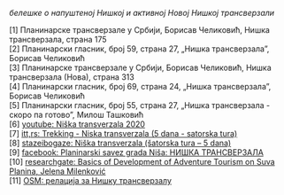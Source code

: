 *белешке о напуштеној Нишкој и активној Новој Нишкој трансверзали*

[1] Планинарске трансверзале у Србији, Борисав Челиковић, Нишка трансверзала, страна 175  
[2] Планинарски гласник, број 59, страна 27, „Нишка трансверзала”, Борисав Челиковић  
[3] Планинарске трансверзале у Србији, Борисав Челиковић, Нишка трансверзала (Нова), страна 313  
[4] Планинарски гласник, број 69, страна 24, „Нишка трансверзала”, Борисав Челиковић  
[5] Планинарски гласник, број 55, страна 27, „Нишка трансверзала - скоро па готово”, Милош Ташковић  
[6] [youtube: Niška transverzala 2020](https://www.youtube.com/watch?v=CF3RSSmNTTI)  
[7] [itt,rs: Trekking - Niska transverzala (5 dana - satorska tura)](http://www.itt.rs/trekking/nt.htm)  
[8] [stazeibogaze: Niška transverzala (šatorska tura – 5 dana)](https://www.stazeibogaze.info/2010/01/17/niska-transferzala/)  
[9] [facebook: Planinarski savez grada Niša: НИШКА ТРАНСВЕРЗАЛА](https://www.facebook.com/406408622823531/posts/1074659922665061/)  
[10] [researchgate: Basics of Development of Adventure Tourism on Suva Planina, Jelena Milenković](https://www.researchgate.net/publication/330563902_Basics_of_Development_of_Adventure_Tourism_on_Suva_Planina)  
[11] [OSM: релација за Нишку трансверзалу](https://www.openstreetmap.org/relation/6791194)  

